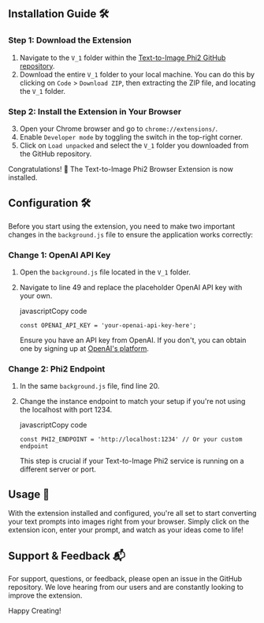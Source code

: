 Installation Guide 🛠️
----------------------

### Step 1: Download the Extension

1.  Navigate to the `V_1` folder within the [Text-to-Image Phi2 GitHub repository](https://github.com/jegamboafuentes/Text-to-Image-Phi2/tree/main/V_1).
2.  Download the entire `V_1` folder to your local machine. You can do this by clicking on `Code` > `Download ZIP`, then extracting the ZIP file, and locating the `V_1` folder.

### Step 2: Install the Extension in Your Browser

3.  Open your Chrome browser and go to `chrome://extensions/`.
4.  Enable `Developer mode` by toggling the switch in the top-right corner.
5.  Click on `Load unpacked` and select the `V_1` folder you downloaded from the GitHub repository.

Congratulations! 🎉 The Text-to-Image Phi2 Browser Extension is now installed.

Configuration 🛠️
-----------------

Before you start using the extension, you need to make two important changes in the `background.js` file to ensure the application works correctly:

### Change 1: OpenAI API Key

1.  Open the `background.js` file located in the `V_1` folder.
    
2.  Navigate to line 49 and replace the placeholder OpenAI API key with your own.
    
    javascriptCopy code
    
    `const OPENAI_API_KEY = 'your-openai-api-key-here';`
    
    Ensure you have an API key from OpenAI. If you don't, you can obtain one by signing up at [OpenAI's platform](https://openai.com/).
    

### Change 2: Phi2 Endpoint

1.  In the same `background.js` file, find line 20.
    
2.  Change the instance endpoint to match your setup if you're not using the localhost with port 1234.
    
    javascriptCopy code
    
    `const PHI2_ENDPOINT = 'http://localhost:1234' // Or your custom endpoint`
    
    This step is crucial if your Text-to-Image Phi2 service is running on a different server or port.
    

Usage 🎨
--------

With the extension installed and configured, you're all set to start converting your text prompts into images right from your browser. Simply click on the extension icon, enter your prompt, and watch as your ideas come to life!

Support & Feedback 📬
---------------------

For support, questions, or feedback, please open an issue in the GitHub repository. We love hearing from our users and are constantly looking to improve the extension.

Happy Creating!